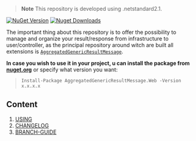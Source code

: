 > **Note** This repository is developed using .netstandard2.1.

[![NuGet Version](https://img.shields.io/nuget/v/AggregatedGenericResultMessage.Web.svg?style=flat&logo=nuget)](https://www.nuget.org/packages/AggregatedGenericResultMessage.Web/)
[![Nuget Downloads](https://img.shields.io/nuget/dt/AggregatedGenericResultMessage.Web.svg?style=flat&logo=nuget)](https://www.nuget.org/packages/AggregatedGenericResultMessage.Web)

The important thing about this repository is to offer the possibility to manage and organize your result/response from infrastructure to user/controller, as the principal repository around witch are built all extensions is [`AggregatedGenericResultMessage`](https://www.nuget.org/packages/AggregatedGenericResultMessage).

**In case you wish to use it in your project, u can install the package from <a href="https://www.nuget.org/packages/AggregatedGenericResultMessage.Web" target="_blank">nuget.org</a>** or specify what version you want:

> `Install-Package AggregatedGenericResultMessage.Web -Version x.x.x.x`

## Content
1. [USING](docs/usage.md)
1. [CHANGELOG](docs/CHANGELOG.md)
1. [BRANCH-GUIDE](docs/branch-guide.md)